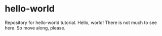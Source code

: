 # hello-world
Repository for hello-world tutorial.
Hello, world!  There is not much to see here.
So move along, please.
